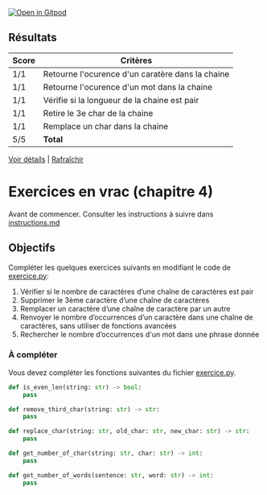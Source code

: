 [![Open in Gitpod](https://gitpod.io/button/open-in-gitpod.svg)](https://gitpod-redirect-0.herokuapp.com/)



## Résultats
Score | Critères
--- | ---
1/1 | Retourne l'ocurence d'un caratère dans la chaine
1/1 | Retourne l'ocurence d'un mot dans la chaine
1/1 | Vérifie si la longueur de la chaine est pair
1/1 | Retire le 3e char de la chaine
1/1 | Remplace un char dans la chaine
5/5 | **Total**

[Voir détails](./logs/tests_results.txt) | [Rafraîchir](../../)
# Exercices en vrac (chapitre 4)

Avant de commencer. Consulter les instructions à suivre dans [instructions.md](instructions.md)

## Objectifs

Compléter les quelques exercices suivants en modifiant le code de [exercice.py](exercice.py):

1. Vérifier si le nombre de caractères d’une chaîne de caractères est pair
2. Supprimer le 3ème caractère d’une chaîne de caractères
3. Remplacer un caractère d’une chaîne de caractère par un autre
4. Renvoyer le nombre d’occurrences d’un caractère dans une chaîne de caractères, sans utiliser de fonctions avancées
5. Rechercher le nombre d’occurrences d'un mot dans une phrase donnée

### À compléter
Vous devez compléter les fonctions suivantes du fichier [exercice.py](exercice.py).

```python
def is_even_len(string: str) -> bool:
    pass

def remove_third_char(string: str) -> str:
    pass

def replace_char(string: str, old_char: str, new_char: str) -> str:
    pass

def get_number_of_char(string: str, char: str) -> int:
    pass

def get_number_of_words(sentence: str, word: str) -> int:
    pass
```

